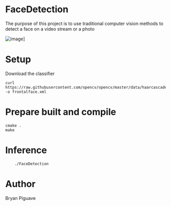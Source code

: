 # FaceDetection

The purpose of this project is
to use traditional computer vision methods
to detect a face on a video stream or a photo

![image](https://imgur.com/a/87GUF5c)]
# Setup

Download the classifier 

```
curl https://raw.githubusercontent.com/opencv/opencv/master/data/haarcascades/haarcascade_frontalface_default.xml -o frontalface.xml
```
# Prepare built and compile 

```
cmake .
make 
```

# Inference 

```
    ./FaceDetection
```

# Author 
Bryan Piguave